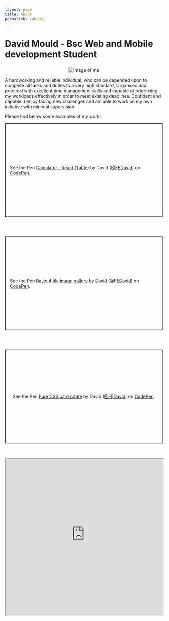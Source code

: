 ```yaml
---
layout: page
title: About
permalink: /about/
---
```

<p>
<h1>David Mould - Bsc Web and Mobile development Student</h1>
</p>

<p align="center" style="margin: 25px 0 15px 0">
<img src="https://avatars.githubusercontent.com/u/91611885?v=4" alt="Image of me" onclick="window.open(this.src)">
</p>

A hardworking and reliable individual, who can be depended upon to complete all tasks and duties to a very high standard, Organised and practical with excellent time management skills and capable of prioritising my workloads effectively in order to meet existing deadlines. Confident and capable, I enjoy facing new challenges and am able to work on my own initiative with minimal supervision.

Please find below some examples of my work!

<p class="codepen" data-height="300" data-default-tab="html,result" data-slug-hash="gOqbgeb" data-user="FEDavid" style="height: 300px; box-sizing: border-box; display: flex; align-items: center; justify-content: center; border: 2px solid; margin: 1em 0; padding: 1em;">
  <span>See the Pen <a href="https://codepen.io/FEDavid/pen/gOqbgeb">
  Calculator - React (Table)</a> by David (<a href="https://codepen.io/FEDavid">@FEDavid</a>)
  on <a href="https://codepen.io">CodePen</a>.</span>
</p>
<script async src="https://cpwebassets.codepen.io/assets/embed/ei.js"></script><br><br>
<p class="codepen" data-height="300" data-default-tab="html,result" data-slug-hash="BaMoJOQ" data-user="FEDavid" style="height: 300px; box-sizing: border-box; display: flex; align-items: center; justify-content: center; border: 2px solid; margin: 1em 0; padding: 1em;">
  <span>See the Pen <a href="https://codepen.io/FEDavid/pen/BaMoJOQ">
  Basic 4 tile image gallery</a> by David (<a href="https://codepen.io/FEDavid">@FEDavid</a>)
  on <a href="https://codepen.io">CodePen</a>.</span>
</p>
<script async src="https://cpwebassets.codepen.io/assets/embed/ei.js"></script><br><br>
<p class="codepen" data-height="300" data-default-tab="html,result" data-slug-hash="poGvZbE" data-user="FEDavid" style="height: 300px; box-sizing: border-box; display: flex; align-items: center; justify-content: center; border: 2px solid; margin: 1em 0; padding: 1em;">
  <span>See the Pen <a href="https://codepen.io/FEDavid/pen/poGvZbE">
  Pure CSS card rotate</a> by David (<a href="https://codepen.io/FEDavid">@FEDavid</a>)
  on <a href="https://codepen.io">CodePen</a>.</span>
</p>
<script async src="https://cpwebassets.codepen.io/assets/embed/ei.js"></script>
<br><br>
<iframe style="width: 100%;" height="500" src="https://basic-weather.onrender.com/" title="Python/Flask weather web app"></iframe>
